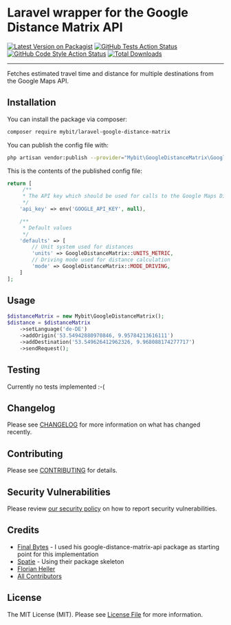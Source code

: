 # Laravel wrapper for the Google Distance Matrix API

[![Latest Version on Packagist](https://img.shields.io/packagist/v/mybit/laravel-google-distance-matrix.svg?style=flat-square)](https://packagist.org/packages/mybit/laravel-google-distance-matrix)
[![GitHub Tests Action Status](https://img.shields.io/github/workflow/status/mybit/laravel-google-distance-matrix/run-tests?label=tests)](https://github.com/mybit/laravel-google-distance-matrix/actions?query=workflow%3Arun-tests+branch%3Amaster)
[![GitHub Code Style Action Status](https://img.shields.io/github/workflow/status/mybit/laravel-google-distance-matrix/Check%20&%20fix%20styling?label=code%20style)](https://github.com/mybit/laravel-google-distance-matrix/actions?query=workflow%3A"Check+%26+fix+styling"+branch%3Amaster)
[![Total Downloads](https://img.shields.io/packagist/dt/mybit/laravel-google-distance-matrix.svg?style=flat-square)](https://packagist.org/packages/mybit/laravel-google-distance-matrix)

---

Fetches estimated travel time and distance for multiple destinations from the Google Maps API.

## Installation

You can install the package via composer:

```bash
composer require mybit/laravel-google-distance-matrix
```

You can publish the config file with:

```bash
php artisan vendor:publish --provider="Mybit\GoogleDistanceMatrix\GoogleDistanceMatrixServiceProvider" --tag="laravel-google-distance-matrix-config"
```

This is the contents of the published config file:

```php
return [
     /**
     * The API key which should be used for calls to the Google Maps Distance Matrix API
     */
    'api_key' => env('GOOGLE_API_KEY', null),

    /**
     * Default values
     */
    'defaults' => [
        // Unit system used for distances
        'units' => GoogleDistanceMatrix::UNITS_METRIC,
        // Driving mode used for distance calculation
        'mode' => GoogleDistanceMatrix::MODE_DRIVING,
    ]
];
```

## Usage

```php
$distanceMatrix = new Mybit\GoogleDistanceMatrix();
$distance = $distanceMatrix
    ->setLanguage('de-DE')
    ->addOrigin('53.54942880970846, 9.95784213616111')
    ->addDestination('53.549626412962326, 9.968088174277717')
    ->sendRequest();
```

## Testing

Currently no tests implemented :-(

## Changelog

Please see [CHANGELOG](CHANGELOG.md) for more information on what has changed recently.

## Contributing

Please see [CONTRIBUTING](.github/CONTRIBUTING.md) for details.

## Security Vulnerabilities

Please review [our security policy](../../security/policy) on how to report security vulnerabilities.

## Credits

-   [Final Bytes](https://github.com/finalbytes/google-distance-matrix-api) - I used his google-distance-matrix-api package as starting point for this implementation
-   [Spatie](https://spatie.be/open-source) - Using their package skeleton
-   [Florian Heller](https://github.com/flofloflo)
-   [All Contributors](../../contributors)

## License

The MIT License (MIT). Please see [License File](LICENSE.md) for more information.
